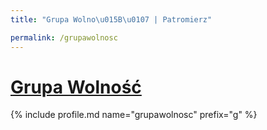 ```yaml
---
title: "Grupa Wolno\u015B\u0107 | Patromierz"

permalink: /grupawolnosc
---
```


# [Grupa Wolność](https://patronite.pl/grupawolnosc)

{% include profile.md name="grupawolnosc" prefix="g" %}
